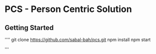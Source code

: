 # PCS - Person Centric Solution

## Getting Started

''''
git clone https://github.com/sabal-bah/pcs.git
npm install
npm start

'''
